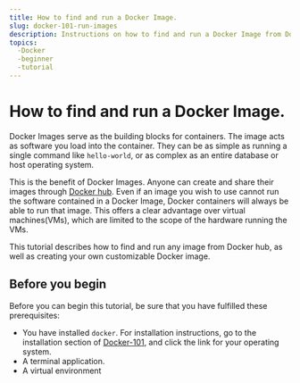 ```yaml
---
title: How to find and run a Docker Image.
slug: docker-101-run-images
description: Instructions on how to find and run a Docker Image from Docker hub, and the function of Docker Images.
topics:
  -Docker
  -beginner
  -tutorial
---
```


# How to find and run a Docker Image.

Docker Images serve as the building blocks for containers. The image acts
as software you load into the container. They can be as simple as running a single command like `hello-world`, or as complex as an entire database or host operating system.

This is the benefit of Docker Images. Anyone can create and share their images through [Docker hub](https://hub.docker.com/). Even if an image you wish to use cannot run the software contained in a Docker Image, Docker containers will always be able to run that image. This offers a clear advantage over virtual machines(VMs), which are limited to the scope of the hardware running the VMs.

This tutorial describes how to find and run any image from Docker hub, as well as creating your own customizable Docker image.

## Before you begin

Before you can begin this tutorial, be sure that you have fulfilled these prerequisites:

* You have installed `docker`. For installation instructions, go to the installation section of [Docker-101](docker-101-introduction-docker), and click the link for your operating system.
* A terminal application.
* A virtual environment 
